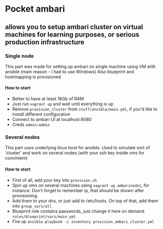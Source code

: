 # Pocket ambari
## allows you to setup ambari cluster on virtual machines for learning purposes, or serious production infrastructure

### Single node
This part was made for setting up ambari on single machine using VM with ansible (main reason - I had to use Windows)
Also blueprint and hostmapping is provisioned.

#### How to start
* Better to have at least 16Gb of RAM
* Just run `vagrant up` and wait until everything is up
* Remove `provision_cluster` from `stuff/ansible/main.yml`, if you'd like to install different configuration
* Connect to ambari UI at localhost:8080
* Creds `admin:admin`


### Several nodes
This part uses underlying linux host for ansible.
Used to simulate sort of 'cluster' and work on several nodes (with your ssh key inside vms for convinient)

#### How to start
* First of all, add your key into `provision.sh`
* Spin up vms on several machines using `vagrant up ambarinode1`, for instance. Don't forget to remember ip, that should be shown after provisioning.
* Add them to your dns, or just add to /etc/hosts. On top of that, add them into `group_vars/all`
* Blueprint role contains passwords, just change it here on demand `roles/blueprint/vars/main.yml` 
* Fire up `ansible-playbook -i inventory provision_ambari_cluster.yml`
